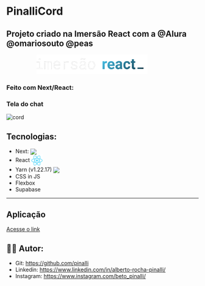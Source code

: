 # PinalliCord
## Projeto criado na Imersão React com a @Alura @omariosouto @peas 

<p align="center">
  <img height="50" src="https://raw.githubusercontent.com/PedrohvFernandes/aluracord-lol/8b9a4a99cf8112314f271a3fd26a4de6ec611ac1/Screenshot/logo-imersao-react-header.1636535198.svg">
  &nbsp;&nbsp;&nbsp;&nbsp;&nbsp;&nbsp;&nbsp;&nbsp;&nbsp;&nbsp;&nbsp;&nbsp;&nbsp;
</p>

### Feito com Next/React:


### Tela do chat 
 ![cord](https://user-images.githubusercontent.com/18580532/189142602-9285fce8-0e21-4397-9caf-c33d970e2026.png)


## Tecnologias:
- Next: <img align="center" height="30" src="https://cdn.icon-icons.com/icons2/2148/PNG/512/nextjs_icon_132160.png">
  &nbsp;&nbsp;&nbsp;&nbsp;&nbsp;&nbsp;&nbsp;&nbsp;&nbsp;&nbsp;&nbsp;&nbsp;&nbsp;
- React <img align="center" height="30" src="https://raw.githubusercontent.com/devicons/devicon/master/icons/react/react-original.svg">
  &nbsp;&nbsp;&nbsp;&nbsp;&nbsp;&nbsp;&nbsp;&nbsp;&nbsp;&nbsp;&nbsp;&nbsp;&nbsp;
- Yarn (v1.22.17) <img align="center" height="30" src="https://www.pinclipart.com/picdir/big/207-2071105_0-yarn-js-logo-clipart.png">
  &nbsp;&nbsp;&nbsp;&nbsp;&nbsp;&nbsp;&nbsp;&nbsp;&nbsp;&nbsp;&nbsp;&nbsp;&nbsp;
- CSS in JS
- Flexbox
- Supabase

---
## Aplicação
[Acesse o link](https://matrix-alura-cord.vercel.app)<br>

## 👨‍💻 Autor:
- Git: https://github.com/pinalli
- Linkedin: https://www.linkedin.com/in/alberto-rocha-pinalli/
- Instagram: https://www.instagram.com/beto_pinalli/


